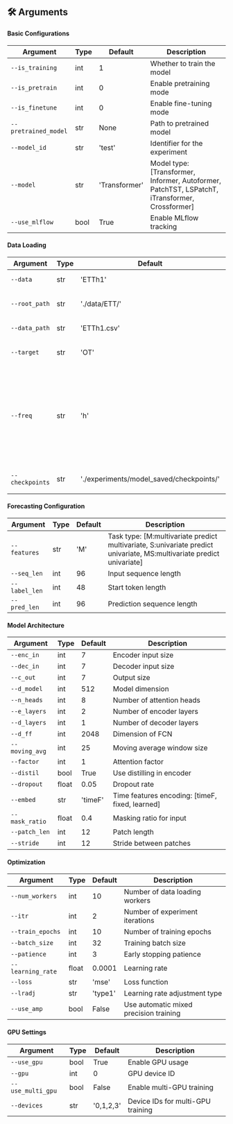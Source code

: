 ## 🛠️ Arguments

#### Basic Configurations
| Argument | Type | Default | Description |
|----------|------|---------|-------------|
| `--is_training` | int | 1 | Whether to train the model |
| `--is_pretrain` | int | 0 | Enable pretraining mode |
| `--is_finetune` | int | 0 | Enable fine-tuning mode |
| `--pretrained_model` | str | None | Path to pretrained model |
| `--model_id` | str | 'test' | Identifier for the experiment |
| `--model` | str | 'Transformer' | Model type: [Transformer, Informer, Autoformer, PatchTST, LSPatchT, iTransformer, Crossformer] |
| `--use_mlflow` | bool | True | Enable MLflow tracking |

#### Data Loading
| Argument | Type | Default | Description |
|----------|------|---------|-------------|
| `--data` | str | 'ETTh1' | Dataset name |
| `--root_path` | str | './data/ETT/' | Root directory for data |
| `--data_path` | str | 'ETTh1.csv' | Specific data file |
| `--target` | str | 'OT' | Target feature for prediction |
| `--freq` | str | 'h' | Time feature encoding: [s:secondly, t:minutely, h:hourly, d:daily, b:business days, w:weekly, m:monthly] |
| `--checkpoints` | str | './experiments/model_saved/checkpoints/' | Directory for model checkpoints |

#### Forecasting Configuration
| Argument | Type | Default | Description |
|----------|------|---------|-------------|
| `--features` | str | 'M' | Task type: [M:multivariate predict multivariate, S:univariate predict univariate, MS:multivariate predict univariate] |
| `--seq_len` | int | 96 | Input sequence length |
| `--label_len` | int | 48 | Start token length |
| `--pred_len` | int | 96 | Prediction sequence length |

#### Model Architecture
| Argument | Type | Default | Description |
|----------|------|---------|-------------|
| `--enc_in` | int | 7 | Encoder input size |
| `--dec_in` | int | 7 | Decoder input size |
| `--c_out` | int | 7 | Output size |
| `--d_model` | int | 512 | Model dimension |
| `--n_heads` | int | 8 | Number of attention heads |
| `--e_layers` | int | 2 | Number of encoder layers |
| `--d_layers` | int | 1 | Number of decoder layers |
| `--d_ff` | int | 2048 | Dimension of FCN |
| `--moving_avg` | int | 25 | Moving average window size |
| `--factor` | int | 1 | Attention factor |
| `--distil` | bool | True | Use distilling in encoder |
| `--dropout` | float | 0.05 | Dropout rate |
| `--embed` | str | 'timeF' | Time features encoding: [timeF, fixed, learned] |
| `--mask_ratio` | float | 0.4 | Masking ratio for input |
| `--patch_len` | int | 12 | Patch length |
| `--stride` | int | 12 | Stride between patches |

#### Optimization
| Argument | Type | Default | Description |
|----------|------|---------|-------------|
| `--num_workers` | int | 10 | Number of data loading workers |
| `--itr` | int | 2 | Number of experiment iterations |
| `--train_epochs` | int | 10 | Number of training epochs |
| `--batch_size` | int | 32 | Training batch size |
| `--patience` | int | 3 | Early stopping patience |
| `--learning_rate` | float | 0.0001 | Learning rate |
| `--loss` | str | 'mse' | Loss function |
| `--lradj` | str | 'type1' | Learning rate adjustment type |
| `--use_amp` | bool | False | Use automatic mixed precision training |

#### GPU Settings
| Argument | Type | Default | Description |
|----------|------|---------|-------------|
| `--use_gpu` | bool | True | Enable GPU usage |
| `--gpu` | int | 0 | GPU device ID |
| `--use_multi_gpu` | bool | False | Enable multi-GPU training |
| `--devices` | str | '0,1,2,3' | Device IDs for multi-GPU training |